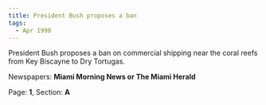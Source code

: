 ```yaml
---  
title: President Bush proposes a ban  
tags:  
  - Apr 1990  
---  
```

  
President Bush proposes a ban on commercial shipping near the coral reefs from Key Biscayne to Dry Tortugas.  
  
Newspapers: **Miami Morning News or The Miami Herald**  
  
Page: **1**, Section: **A** 
